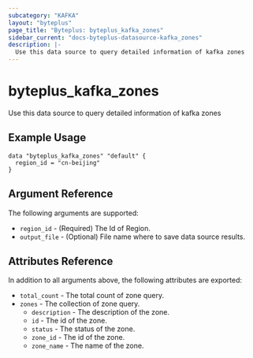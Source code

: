 ```yaml
---
subcategory: "KAFKA"
layout: "byteplus"
page_title: "Byteplus: byteplus_kafka_zones"
sidebar_current: "docs-byteplus-datasource-kafka_zones"
description: |-
  Use this data source to query detailed information of kafka zones
---
```

# byteplus_kafka_zones
Use this data source to query detailed information of kafka zones
## Example Usage
```hcl
data "byteplus_kafka_zones" "default" {
  region_id = "cn-beijing"
}
```
## Argument Reference
The following arguments are supported:
* `region_id` - (Required) The Id of Region.
* `output_file` - (Optional) File name where to save data source results.

## Attributes Reference
In addition to all arguments above, the following attributes are exported:
* `total_count` - The total count of zone query.
* `zones` - The collection of zone query.
    * `description` - The description of the zone.
    * `id` - The id of the zone.
    * `status` - The status of the zone.
    * `zone_id` - The id of the zone.
    * `zone_name` - The name of the zone.


